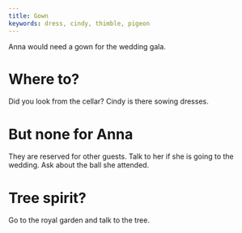 ```yaml
---
title: Gown
keywords: dress, cindy, thimble, pigeon
---
```


Anna would need a gown for the wedding gala.

# Where to?
Did you look from the cellar? Cindy is there sowing dresses.

# But none for Anna
They are reserved for other guests. Talk to her if she is going to the wedding. Ask about the ball she attended.

# Tree spirit?
Go to the royal garden and talk to the tree.
